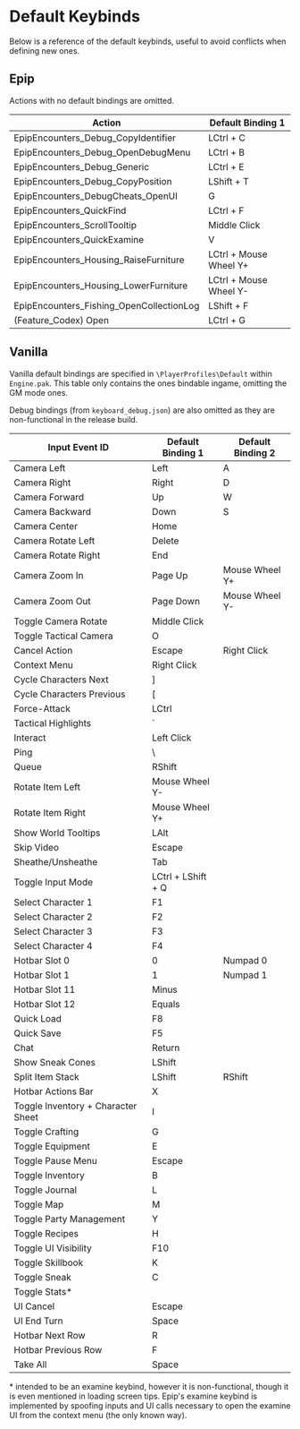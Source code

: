 # Default Keybinds
Below is a reference of the default keybinds, useful to avoid conflicts when defining new ones.

## Epip
Actions with no default bindings are omitted.

| Action                                   | Default Binding 1      |
|------------------------------------------|------------------------|
| EpipEncounters_Debug_CopyIdentifier      | LCtrl + C              |
| EpipEncounters_Debug_OpenDebugMenu       | LCtrl + B              |
| EpipEncounters_Debug_Generic             | LCtrl + E              |
| EpipEncounters_Debug_CopyPosition        | LShift + T             |
| EpipEncounters_DebugCheats_OpenUI        | G                      |
| EpipEncounters_QuickFind                 | LCtrl + F              |
| EpipEncounters_ScrollTooltip             | Middle Click           |
| EpipEncounters_QuickExamine              | V                      |
| EpipEncounters_Housing_RaiseFurniture    | LCtrl + Mouse Wheel Y+ |
| EpipEncounters_Housing_LowerFurniture    | LCtrl + Mouse Wheel Y- |
| EpipEncounters_Fishing_OpenCollectionLog | LShift + F             |
| (Feature_Codex) Open                     | LCtrl + G              |

## Vanilla
Vanilla default bindings are specified in `\PlayerProfiles\Default` within `Engine.pak`. This table only contains the ones bindable ingame, omitting the GM mode ones.

Debug bindings (from `keyboard_debug.json`) are also omitted as they are non-functional in the release build.

| Input Event ID                     | Default Binding 1  | Default Binding 2 |
|------------------------------------|--------------------|-------------------|
| Camera Left                        | Left               | A                 |
| Camera Right                       | Right              | D                 |
| Camera Forward                     | Up                 | W                 |
| Camera Backward                    | Down               | S                 |
| Camera Center                      | Home               |                   |
| Camera Rotate Left                 | Delete             |                   |
| Camera Rotate Right                | End                |                   |
| Camera Zoom In                     | Page Up            | Mouse Wheel Y+    |
| Camera Zoom Out                    | Page Down          | Mouse Wheel Y-    |
| Toggle Camera Rotate               | Middle Click       |                   |
| Toggle Tactical Camera             | O                  |                   |
| Cancel Action                      | Escape             | Right Click       |
| Context Menu                       | Right Click        |                   |
| Cycle Characters Next              | ]                  |                   |
| Cycle Characters Previous          | [                  |                   |
| Force-Attack                       | LCtrl              |                   |
| Tactical Highlights                | `                  |                   |
| Interact                           | Left Click         |                   |
| Ping                               | \                  |                   |
| Queue                              | RShift             |                   |
| Rotate Item Left                   | Mouse Wheel Y-     |                   |
| Rotate Item Right                  | Mouse Wheel Y+     |                   |
| Show World Tooltips                | LAlt               |                   |
| Skip Video                         | Escape             |                   |
| Sheathe/Unsheathe                  | Tab                |                   |
| Toggle Input Mode                  | LCtrl + LShift + Q |                   |
| Select Character 1                 | F1                 |                   |
| Select Character 2                 | F2                 |                   |
| Select Character 3                 | F3                 |                   |
| Select Character 4                 | F4                 |                   |
| Hotbar Slot 0                      | 0                  | Numpad 0          |
| Hotbar Slot 1                      | 1                  | Numpad 1          |
| Hotbar Slot 11                     | Minus              |                   |
| Hotbar Slot 12                     | Equals             |                   |
| Quick Load                         | F8                 |                   |
| Quick Save                         | F5                 |                   |
| Chat                               | Return             |                   |
| Show Sneak Cones                   | LShift             |                   |
| Split Item Stack                   | LShift             | RShift            |
| Hotbar Actions Bar                 | X                  |                   |
| Toggle Inventory + Character Sheet | I                  |                   |
| Toggle Crafting                    | G                  |                   |
| Toggle Equipment                   | E                  |                   |
| Toggle Pause Menu                  | Escape             |                   |
| Toggle Inventory                   | B                  |                   |
| Toggle Journal                     | L                  |                   |
| Toggle Map                         | M                  |                   |
| Toggle Party Management            | Y                  |                   |
| Toggle Recipes                     | H                  |                   |
| Toggle UI Visibility               | F10                |                   |
| Toggle Skillbook                   | K                  |                   |
| Toggle Sneak                       | C                  |                   |
| Toggle Stats*                      |                    |                   |
| UI Cancel                          | Escape             |                   |
| UI End Turn                        | Space              |                   |
| Hotbar Next Row                    | R                  |                   |
| Hotbar Previous Row                | F                  |                   |
| Take All                           | Space              |                   |

\* intended to be an examine keybind, however it is non-functional, though it is even mentioned in loading screen tips. Epip's examine keybind is implemented by spoofing inputs and UI calls necessary to open the examine UI from the context menu (the only known way).
